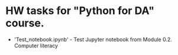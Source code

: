 # HW tasks for "Python for DA" course.

- 'Test_notebook.ipynb' - Test Jupyter notebook from Module 0.2. Computer literacy 
